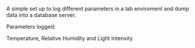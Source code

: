 A simple set up to log different parameters in a lab enviroment and dump data into a database server.

Parameters logged: 

 Temperature, Relative Humidity and Light Intensity



